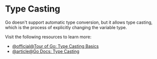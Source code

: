 # Type Casting

Go doesn't support automatic type conversion, but it allows type casting, which is the process of explicitly changing the variable type.

Visit the following resources to learn more:

- [@official@Tour of Go: Type Casting Basics](https://go.dev/tour/basics/13)
- [@article@Go Docs: Type Casting](https://golangdocs.com/type-casting-in-golang)
